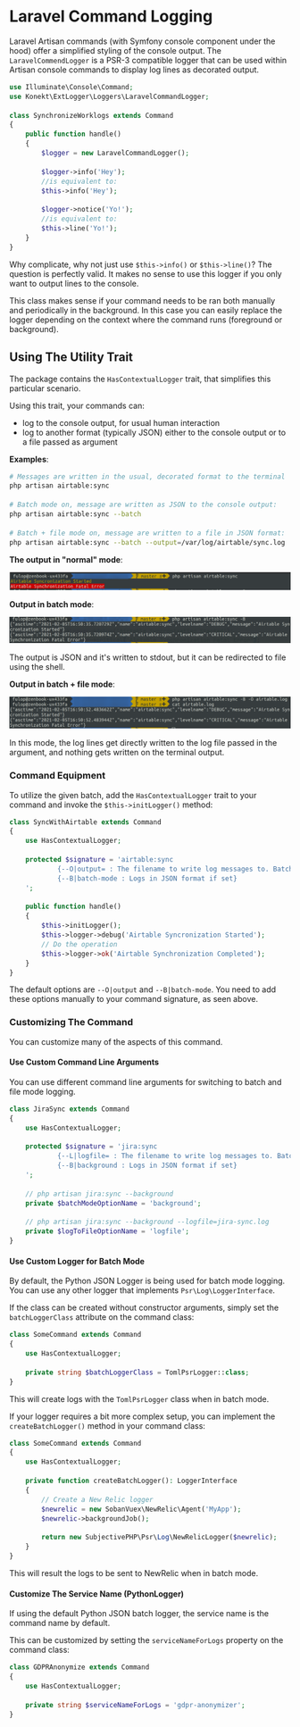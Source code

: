 # Laravel Command Logging

Laravel Artisan commands (with Symfony console component under the hood) offer a simplified styling
of the console output. The `LaravelCommendLogger` is a PSR-3 compatible logger that can be used
within Artisan console commands to display log lines as decorated output.

```php
use Illuminate\Console\Command;
use Konekt\ExtLogger\Loggers\LaravelCommandLogger;

class SynchronizeWorklogs extends Command
{
    public function handle()
    {
        $logger = new LaravelCommandLogger();
        
        $logger->info('Hey');
        //is equivalent to:
        $this->info('Hey');
        
        $logger->notice('Yo!');
        //is equivalent to:
        $this->line('Yo!');
    }
}
```

Why complicate, why not just use `$this->info()` or `$this->line()`? The question is perfectly
valid. It makes no sense to use this logger if you only want to output lines to the console.

This class makes sense if your command needs to be ran both manually and periodically in the
background. In this case you can easily replace the logger depending on the context where the
command runs (foreground or background).

## Using The Utility Trait

The package contains the `HasContextualLogger` trait, that simplifies this particular scenario.

Using this trait, your commands can:
- log to the console output, for usual human interaction
- log to another format (typically JSON) either to the console output or to a file passed as argument

**Examples**:

```bash
# Messages are written in the usual, decorated format to the terminal
php artisan airtable:sync

# Batch mode on, message are written as JSON to the console output:
php artisan airtable:sync --batch

# Batch + file mode on, message are written to a file in JSON format:
php artisan airtable:sync --batch --output=/var/log/airtable/sync.log
```

**The output in "normal" mode**:

![output_laravel](output_laravel.png)

**Output in batch mode**:

![output_batch_terminal](output_batch_terminal.png)

The output is JSON and it's written to stdout, but it can be redirected to file using the shell.

**Output in batch + file mode**:

![output_batch_file](output_batch_file.png)

In this mode, the log lines get directly written to the log file passed in the argument, and nothing
gets written on the terminal output.

### Command Equipment

To utilize the given batch, add the `HasContextualLogger` trait to your command and invoke the
`$this->initLogger()` method:

```php
class SyncWithAirtable extends Command
{
    use HasContextualLogger;

    protected $signature = 'airtable:sync
            {--O|output= : The filename to write log messages to. Batch mode must be enabled.}
            {--B|batch-mode : Logs in JSON format if set}
    ';

    public function handle()
    {
        $this->initLogger();
        $this->logger->debug('Airtable Syncronization Started');
        // Do the operation
        $this->logger->ok('Airtable Synchronization Completed');
    }
}
```

The default options are `--O|output` and `--B|batch-mode`. You need to add these options manually
to your command signature, as seen above.

### Customizing The Command

You can customize many of the aspects of this command.

#### Use Custom Command Line Arguments

You can use different command line arguments for switching to batch and file mode logging.

```php
class JiraSync extends Command
{
    use HasContextualLogger;
    
    protected $signature = 'jira:sync
            {--L|logfile= : The filename to write log messages to. Batch mode must be enabled.}
            {--B|background : Logs in JSON format if set}
    ';
    
    // php artisan jira:sync --background
    private $batchModeOptionName = 'background';
    
    // php artisan jira:sync --background --logfile=jira-sync.log
    private $logToFileOptionName = 'logfile';
}
```

#### Use Custom Logger for Batch Mode

By default, the Python JSON Logger is being used for batch mode logging. You can use any other
logger that implements `Psr\Log\LoggerInterface`.

If the class can be created without constructor arguments, simply set the `batchLoggerClass`
attribute on the command class:

```php
class SomeCommand extends Command
{
    use HasContextualLogger;
    
    private string $batchLoggerClass = TomlPsrLogger::class; 
}
```

This will create logs with the `TomlPsrLogger` class when in batch mode.

If your logger requires a bit more complex setup, you can implement the `createBatchLogger()` method
in your command class:

```php
class SomeCommand extends Command
{
    use HasContextualLogger;
    
    private function createBatchLogger(): LoggerInterface
    {
        // Create a New Relic logger
        $newrelic = new SobanVuex\NewRelic\Agent('MyApp');
        $newrelic->backgroundJob();
        
        return new SubjectivePHP\Psr\Log\NewRelicLogger($newrelic);
    } 
}
```

This will result the logs to be sent to NewRelic when in batch mode.

#### Customize The Service Name (PythonLogger)

If using the default Python JSON batch logger, the service name is the command name by default.

This can be customized by setting the `serviceNameForLogs` property on the command class:

```php
class GDPRAnonymize extends Command
{
    use HasContextualLogger;
    
    private string $serviceNameForLogs = 'gdpr-anonymizer'; 
}
```

